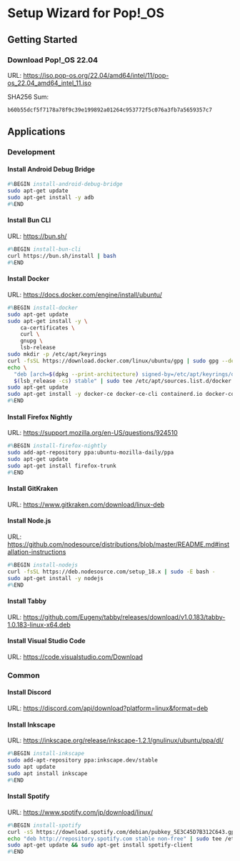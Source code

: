 # Setup Wizard for Pop!_OS

## Getting Started

### Download Pop!_OS 22.04

URL: https://iso.pop-os.org/22.04/amd64/intel/11/pop-os_22.04_amd64_intel_11.iso

SHA256 Sum:

```
b60b55dcf5f7178a78f9c39e199892a01264c953772f5c076a3fb7a5659357c7
```

## Applications

### Development

#### Install Android Debug Bridge

```bash
#%BEGIN install-android-debug-bridge
sudo apt-get update
sudo apt-get install -y adb
#%END
```

#### Install Bun CLI

URL: https://bun.sh/

```bash
#%BEGIN install-bun-cli
curl https://bun.sh/install | bash
#%END
```

#### Install Docker

URL: https://docs.docker.com/engine/install/ubuntu/

```bash
#%BEGIN install-docker
sudo apt-get update
sudo apt-get install -y \
    ca-certificates \
    curl \
    gnupg \
    lsb-release
sudo mkdir -p /etc/apt/keyrings
curl -fsSL https://download.docker.com/linux/ubuntu/gpg | sudo gpg --dearmor -o /etc/apt/keyrings/docker.gpg
echo \
  "deb [arch=$(dpkg --print-architecture) signed-by=/etc/apt/keyrings/docker.gpg] https://download.docker.com/linux/ubuntu \
  $(lsb_release -cs) stable" | sudo tee /etc/apt/sources.list.d/docker.list > /dev/null
sudo apt-get update
sudo apt-get install -y docker-ce docker-ce-cli containerd.io docker-compose-plugin
#%END
```

#### Install Firefox Nightly

URL: https://support.mozilla.org/en-US/questions/924510

```bash
#%BEGIN install-firefox-nightly
sudo add-apt-repository ppa:ubuntu-mozilla-daily/ppa
sudo apt-get update
sudo apt-get install firefox-trunk
#%END
```

#### Install GitKraken

URL: https://www.gitkraken.com/download/linux-deb

#### Install Node.js

URL: https://github.com/nodesource/distributions/blob/master/README.md#installation-instructions

```bash
#%BEGIN install-nodejs
curl -fsSL https://deb.nodesource.com/setup_18.x | sudo -E bash -
sudo apt-get install -y nodejs
#%END
```

#### Install Tabby

URL: https://github.com/Eugeny/tabby/releases/download/v1.0.183/tabby-1.0.183-linux-x64.deb

#### Install Visual Studio Code

URL: https://code.visualstudio.com/Download

### Common

#### Install Discord

URL: https://discord.com/api/download?platform=linux&format=deb

#### Install Inkscape

URL: https://inkscape.org/release/inkscape-1.2.1/gnulinux/ubuntu/ppa/dl/

```bash
#%BEGIN install-inkscape
sudo add-apt-repository ppa:inkscape.dev/stable
sudo apt update
sudo apt install inkscape
#%END
```

#### Install Spotify

URL: https://www.spotify.com/jp/download/linux/

```bash
#%BEGIN install-spotify
curl -sS https://download.spotify.com/debian/pubkey_5E3C45D7B312C643.gpg | sudo apt-key add - 
echo "deb http://repository.spotify.com stable non-free" | sudo tee /etc/apt/sources.list.d/spotify.list
sudo apt-get update && sudo apt-get install spotify-client
#%END
```
